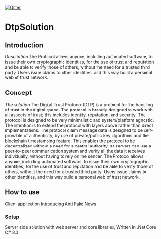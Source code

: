 [![Gitter](https://badges.gitter.im/DigitalTrustProtocol/FakeNewsApp.svg)](https://gitter.im/DigitalTrustProtocol/FakeNewsApp?utm_source=badge&utm_medium=badge&utm_campaign=pr-badge)

# DtpSolution

## Introduction
*Description*
The Protocol allows anyone, including automated software, to issue their own cryptographic identities, for the use of trust and reputation and be able to verify those of others, without the need for a trusted third party. Users issue claims to other identities, and this way build a personal web of trust network.

## Concept
*The solution*
The Digital Trust Protocol (DTP) is a protocol for the handling of trust in the digital space. The protocol is broadly designed to work with all aspects of trust; this includes identity, reputation, and security.
The protocol is designed to be very minimalistic and system/platform agnostic. The intention is to extend the protocol with layers above rather than direct implementations. The protocol claim message data is designed to be self-provable of authenticity, by use of private/public key algorithms and the blockchain timestamping feature. This enables the protocol to be decentralized without a need for a central authority, as servers can use a peer-to-peer communication system and verify all the data it receives individually, without having to rely on the sender.
The Protocol allows anyone, including automated software, to issue their own cryptographic identities, for the use of trust and reputation and be able to verify those of others, without the need for a trusted third party. Users issue claims to other identities, and this way build a personal web of trust network.

## How to use

Client application
[Introducing Anti Fake News](https://medium.com/@carstenkeutmann_96497/introducing-anti-fake-news-4a50cf273e6d)


### Setup

Server side solution with web server and core libraries, Written in .Net Core C# 3.0


